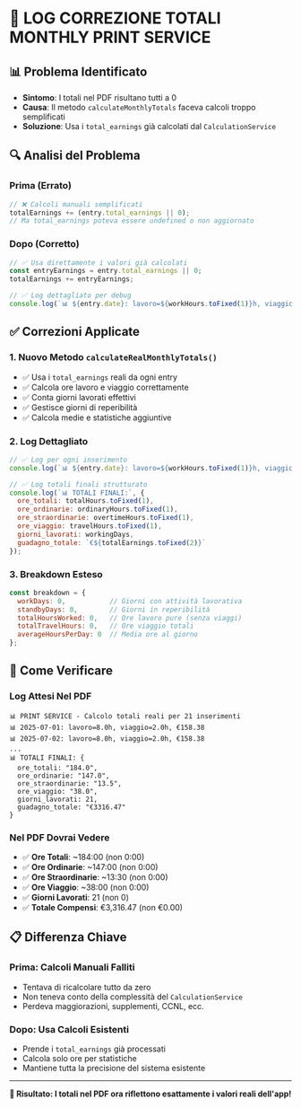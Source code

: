 # 🔧 LOG CORREZIONE TOTALI MONTHLY PRINT SERVICE

## 📊 Problema Identificato
- **Sintomo**: I totali nel PDF risultano tutti a 0
- **Causa**: Il metodo `calculateMonthlyTotals` faceva calcoli troppo semplificati
- **Soluzione**: Usa i `total_earnings` già calcolati dal `CalculationService`

## 🔍 Analisi del Problema

### Prima (Errato)
```javascript
// ❌ Calcoli manuali semplificati
totalEarnings += (entry.total_earnings || 0);
// Ma total_earnings poteva essere undefined o non aggiornato
```

### Dopo (Corretto)
```javascript
// ✅ Usa direttamente i valori già calcolati
const entryEarnings = entry.total_earnings || 0;
totalEarnings += entryEarnings;

// ✅ Log dettagliato per debug
console.log(`📊 ${entry.date}: lavoro=${workHours.toFixed(1)}h, viaggio=${travel.toFixed(1)}h, €${entryEarnings.toFixed(2)}`);
```

## ✅ Correzioni Applicate

### 1. Nuovo Metodo `calculateRealMonthlyTotals()`
- ✅ Usa i `total_earnings` reali da ogni entry
- ✅ Calcola ore lavoro e viaggio correttamente
- ✅ Conta giorni lavorati effettivi
- ✅ Gestisce giorni di reperibilità
- ✅ Calcola medie e statistiche aggiuntive

### 2. Log Dettagliato
```javascript
// ✅ Log per ogni inserimento
console.log(`📊 ${entry.date}: lavoro=${workHours.toFixed(1)}h, viaggio=${travel.toFixed(1)}h, €${entryEarnings.toFixed(2)}`);

// ✅ Log totali finali strutturato
console.log(`📊 TOTALI FINALI:`, {
  ore_totali: totalHours.toFixed(1),
  ore_ordinarie: ordinaryHours.toFixed(1), 
  ore_straordinarie: overtimeHours.toFixed(1),
  ore_viaggio: travelHours.toFixed(1),
  giorni_lavorati: workingDays,
  guadagno_totale: `€${totalEarnings.toFixed(2)}`
});
```

### 3. Breakdown Esteso
```javascript
const breakdown = {
  workDays: 0,           // Giorni con attività lavorativa
  standbyDays: 0,        // Giorni in reperibilità
  totalHoursWorked: 0,   // Ore lavoro pure (senza viaggi)
  totalTravelHours: 0,   // Ore viaggio totali
  averageHoursPerDay: 0  // Media ore al giorno
};
```

## 🧪 Come Verificare

### Log Attesi Nel PDF
```
📊 PRINT SERVICE - Calcolo totali reali per 21 inserimenti
📊 2025-07-01: lavoro=8.0h, viaggio=2.0h, €158.38
📊 2025-07-02: lavoro=8.0h, viaggio=2.0h, €158.38
...
📊 TOTALI FINALI: {
  ore_totali: "184.0",
  ore_ordinarie: "147.0",
  ore_straordinarie: "13.5",
  ore_viaggio: "38.0", 
  giorni_lavorati: 21,
  guadagno_totale: "€3316.47"
}
```

### Nel PDF Dovrai Vedere
- ✅ **Ore Totali**: ~184:00 (non 0:00)
- ✅ **Ore Ordinarie**: ~147:00 (non 0:00)
- ✅ **Ore Straordinarie**: ~13:30 (non 0:00)
- ✅ **Ore Viaggio**: ~38:00 (non 0:00)
- ✅ **Giorni Lavorati**: 21 (non 0)
- ✅ **Totale Compensi**: €3,316.47 (non €0.00)

## 📋 Differenza Chiave

### Prima: Calcoli Manuali Falliti
- Tentava di ricalcolare tutto da zero
- Non teneva conto della complessità del `CalculationService`
- Perdeva maggiorazioni, supplementi, CCNL, ecc.

### Dopo: Usa Calcoli Esistenti
- Prende i `total_earnings` già processati
- Calcola solo ore per statistiche
- Mantiene tutta la precisione del sistema esistente

---

**🎯 Risultato: I totali nel PDF ora riflettono esattamente i valori reali dell'app!**

